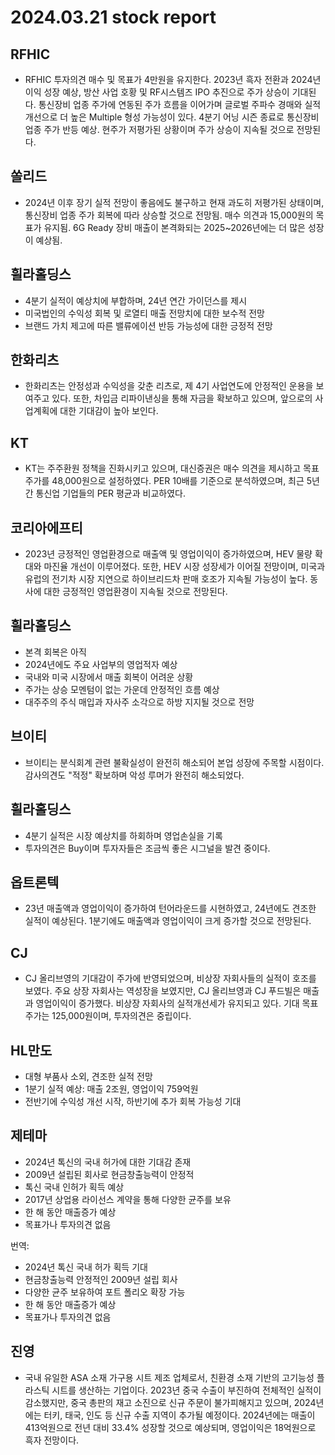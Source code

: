 # 2024.03.21 stock report
## RFHIC
- RFHIC 투자의견 매수 및 목표가 4만원을 유지한다. 2023년 흑자 전환과 2024년 이익 성장 예상, 방산 사업 호황 및 RF시스템즈 IPO 추진으로 주가 상승이 기대된다. 통신장비 업종 주가에 연동된 주가 흐름을 이어가며 글로벌 주파수 경매와 실적 개선으로 더 높은 Multiple 형성 가능성이 있다. 4분기 어닝 시즌 종료로 통신장비 업종 주가 반등 예상. 현주가 저평가된 상황이며 주가 상승이 지속될 것으로 전망된다.
## 쏠리드
- 2024년 이후 장기 실적 전망이 좋음에도 불구하고 현재 과도히 저평가된 상태이며, 통신장비 업종 주가 회복에 따라 상승할 것으로 전망됨. 매수 의견과 15,000원의 목표가 유지됨. 6G Ready 장비 매출이 본격화되는 2025~2026년에는 더 많은 성장이 예상됨.
## 휠라홀딩스
- 4분기 실적이 예상치에 부합하며, 24년 연간 가이던스를 제시
- 미국법인의 수익성 회복 및 로열티 매출 전망치에 대한 보수적 전망
- 브랜드 가치 제고에 따른 밸류에이션 반등 가능성에 대한 긍정적 전망
## 한화리츠
- 한화리츠는 안정성과 수익성을 갖춘 리츠로, 제 4기 사업연도에 안정적인 운용을 보여주고 있다. 또한, 차입금 리파이낸싱을 통해 자금을 확보하고 있으며, 앞으로의 사업계획에 대한 기대감이 높아 보인다.
## KT
- KT는 주주환원 정책을 진화시키고 있으며, 대신증권은 매수 의견을 제시하고 목표주가를 48,000원으로 설정하였다. PER 10배를 기준으로 분석하였으며, 최근 5년간 통신업 기업들의 PER 평균과 비교하였다.
## 코리아에프티
- 2023년 긍정적인 영업환경으로 매출액 및 영업이익이 증가하였으며, HEV 물량 확대와 마진율 개선이 이루어졌다. 또한, HEV 시장 성장세가 이어질 전망이며, 미국과 유럽의 전기차 시장 지연으로 하이브리드차 판매 호조가 지속될 가능성이 높다. 동사에 대한 긍정적인 영업환경이 지속될 것으로 전망된다.
## 휠라홀딩스
- 본격 회복은 아직
- 2024년에도 주요 사업부의 영업적자 예상
- 국내와 미국 시장에서 매출 회복이 어려운 상황
- 주가는 상승 모멘텀이 없는 가운데 안정적인 흐름 예상
- 대주주의 주식 매입과 자사주 소각으로 하방 지지될 것으로 전망
## 브이티
- 브이티는 분식회계 관련 불확실성이 완전히 해소되어 본업 성장에 주목할 시점이다. 감사의견도 "적정" 확보하며 악성 루머가 완전히 해소되었다.
## 휠라홀딩스
- 4분기 실적은 시장 예상치를 하회하며 영업손실을 기록
- 투자의견은 Buy이며 투자자들은 조금씩 좋은 시그널을 발견 중이다.
## 옵트론텍
- 23년 매출액과 영업이익이 증가하여 턴어라운드를 시현하였고, 24년에도 견조한 실적이 예상된다. 1분기에도 매출액과 영업이익이 크게 증가할 것으로 전망된다.
## CJ
- CJ 올리브영의 기대감이 주가에 반영되었으며, 비상장 자회사들의 실적이 호조를 보였다. 주요 상장 자회사는 역성장을 보였지만, CJ 올리브영과 CJ 푸드빌은 매출과 영업이익이 증가했다. 비상장 자회사의 실적개선세가 유지되고 있다. 기대 목표주가는 125,000원이며, 투자의견은 중립이다.
## HL만도
- 대형 부품사 소외, 견조한 실적 전망
- 1분기 실적 예상: 매출 2조원, 영업이익 759억원
- 전반기에 수익성 개선 시작, 하반기에 추가 회복 가능성 기대
## 제테마
- 2024년 톡신의 국내 허가에 대한 기대감 존재
- 2009년 설립된 회사로 현금창출능력이 안정적
- 톡신 국내 인허가 획득 예상
- 2017년 상업용 라이선스 계약을 통해 다양한 균주를 보유
- 한 해 동안 매출증가 예상
- 목표가나 투자의견 없음

번역:
- 2024년 톡신 국내 허가 획득 기대
- 현금창출능력 안정적인 2009년 설립 회사
- 다양한 균주 보유하여 포트 폴리오 확장 가능
- 한 해 동안 매출증가 예상
- 목표가나 투자의견 없음
## 진영
- 국내 유일한 ASA 소재 가구용 시트 제조 업체로서, 친환경 소재 기반의 고기능성 플라스틱 시트를 생산하는 기업이다. 2023년 중국 수출이 부진하여 전체적인 실적이 감소했지만, 중국 총판의 재고 소진으로 신규 주문이 불가피해지고 있으며, 2024년에는 터키, 태국, 인도 등 신규 수출 지역이 추가될 예정이다. 2024년에는 매출이 413억원으로 전년 대비 33.4% 성장할 것으로 예상되며, 영업이익은 18억원으로 흑자 전망이다.